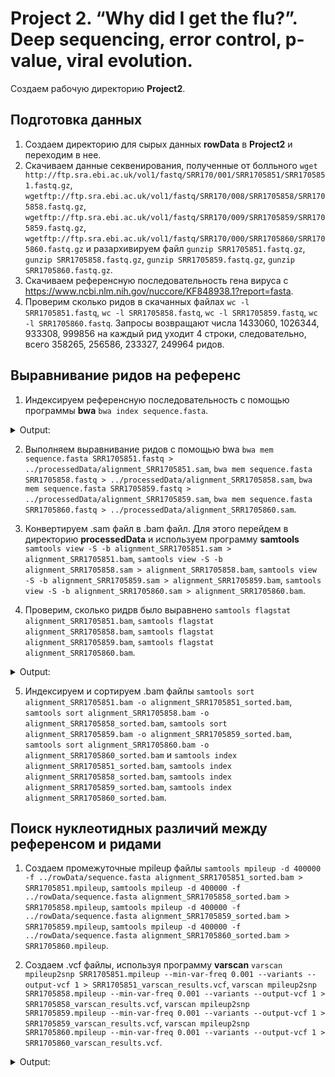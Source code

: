 # Project 2. “Why did I get the flu?”. Deep sequencing, error control, p-value, viral evolution.
Создаем рабочую директорию **Project2**.

## Подготовка данных
1. Создаем директорию для сырых данных **rowData** в **Project2** и переходим в нее.
2. Скачиваем данные секвенирования, полученные от болльного `wget http://ftp.sra.ebi.ac.uk/vol1/fastq/SRR170/001/SRR1705851/SRR1705851.fastq.gz`, `wgetftp://ftp.sra.ebi.ac.uk/vol1/fastq/SRR170/008/SRR1705858/SRR1705858.fastq.gz`, `wgetftp://ftp.sra.ebi.ac.uk/vol1/fastq/SRR170/009/SRR1705859/SRR1705859.fastq.gz`, `wgetftp://ftp.sra.ebi.ac.uk/vol1/fastq/SRR170/000/SRR1705860/SRR1705860.fastq.gz` и разархивируем файл `gunzip SRR1705851.fastq.gz`, `gunzip SRR1705858.fastq.gz`, `gunzip SRR1705859.fastq.gz`, `gunzip SRR1705860.fastq.gz`.
3. Скачиваем референсную последовательность гена вируса с https://www.ncbi.nlm.nih.gov/nuccore/KF848938.1?report=fasta.
4. Проверим сколько ридов в скачанных файлах `wc -l SRR1705851.fastq`, `wc -l SRR1705858.fastq`, `wc -l SRR1705859.fastq`, `wc -l SRR1705860.fastq`. Запросы возвращают числа 1433060, 1026344, 933308, 999856 на каждый рид уходит 4 строки, следовательно, всего 358265, 256586, 233327, 249964 ридов.

## Выравнивание ридов на референс
1. Индексируем референсную последовательность с помощью программы **bwa** `bwa index sequence.fasta`.

<details>
<summary>Output:</summary>
 
```
[bwa_index] Pack FASTA... 0.00 sec
[bwa_index] Construct BWT for the packed sequence...
[bwa_index] 0.00 seconds elapse.
[bwa_index] Update BWT... 0.00 sec
[bwa_index] Pack forward-only FASTA... 0.00 sec
[bwa_index] Construct SA from BWT and Occ... 0.00 sec
[main] Version: 0.7.17-r1188
[main] CMD: bwa index sequence.fasta
[main] Real time: 0.027 sec; CPU: 0.005 sec
```
 </details>
 
2. Выполняем выравнивание ридов с помощью bwa `bwa mem sequence.fasta SRR1705851.fastq > ../processedData/alignment_SRR1705851.sam`, `bwa mem sequence.fasta SRR1705858.fastq > ../processedData/alignment_SRR1705858.sam`, `bwa mem sequence.fasta SRR1705859.fastq > ../processedData/alignment_SRR1705859.sam`, `bwa mem sequence.fasta SRR1705860.fastq > ../processedData/alignment_SRR1705860.sam`.


3. Конвертируем .sam файл в .bam файл. Для этого перейдем в директорию **processedData** и используем программу **samtools** `samtools view -S -b alignment_SRR1705851.sam > alignment_SRR1705851.bam`, `samtools view -S -b alignment_SRR1705858.sam > alignment_SRR1705858.bam`, `samtools view -S -b alignment_SRR1705859.sam > alignment_SRR1705859.bam`, `samtools view -S -b alignment_SRR1705860.sam > alignment_SRR1705860.bam`.
4. Проверим, сколько ридрв было выравнено `samtools flagstat alignment_SRR1705851.bam`, `samtools flagstat alignment_SRR1705858.bam`, `samtools flagstat alignment_SRR1705859.bam`, `samtools flagstat alignment_SRR1705860.bam`.

<details>
<summary>Output:</summary>
 
```
361349 + 0 in total (QC-passed reads + QC-failed reads)
358265 + 0 primary
0 + 0 secondary
3084 + 0 supplementary
0 + 0 duplicates
0 + 0 primary duplicates
361116 + 0 mapped (99.94% : N/A)
358032 + 0 primary mapped (99.93% : N/A)
0 + 0 paired in sequencing
0 + 0 read1
0 + 0 read2
0 + 0 properly paired (N/A : N/A)
0 + 0 with itself and mate mapped
0 + 0 singletons (N/A : N/A)
0 + 0 with mate mapped to a different chr
0 + 0 with mate mapped to a different chr (mapQ>=5)
```
```
256744 + 0 in total (QC-passed reads + QC-failed reads)
256586 + 0 primary
0 + 0 secondary
158 + 0 supplementary
0 + 0 duplicates
0 + 0 primary duplicates
256658 + 0 mapped (99.97% : N/A)
256500 + 0 primary mapped (99.97% : N/A)
0 + 0 paired in sequencing
0 + 0 read1
0 + 0 read2
0 + 0 properly paired (N/A : N/A)
0 + 0 with itself and mate mapped
0 + 0 singletons (N/A : N/A)
0 + 0 with mate mapped to a different chr
0 + 0 with mate mapped to a different chr (mapQ>=5)
```
```
233451 + 0 in total (QC-passed reads + QC-failed reads)
233327 + 0 primary
0 + 0 secondary
124 + 0 supplementary
0 + 0 duplicates
0 + 0 primary duplicates
233375 + 0 mapped (99.97% : N/A)
233251 + 0 primary mapped (99.97% : N/A)
0 + 0 paired in sequencing
0 + 0 read1
0 + 0 read2
0 + 0 properly paired (N/A : N/A)
0 + 0 with itself and mate mapped
0 + 0 singletons (N/A : N/A)
0 + 0 with mate mapped to a different chr
0 + 0 with mate mapped to a different chr (mapQ>=5)
```
```
250184 + 0 in total (QC-passed reads + QC-failed reads)
249964 + 0 primary
0 + 0 secondary
220 + 0 supplementary
0 + 0 duplicates
0 + 0 primary duplicates
250108 + 0 mapped (99.97% : N/A)
249888 + 0 primary mapped (99.97% : N/A)
0 + 0 paired in sequencing
0 + 0 read1
0 + 0 read2
0 + 0 properly paired (N/A : N/A)
0 + 0 with itself and mate mapped
0 + 0 singletons (N/A : N/A)
0 + 0 with mate mapped to a different chr
0 + 0 with mate mapped to a different chr (mapQ>=5)

```
</details> 

5. Индексируем и сортируем .bam файлы `samtools sort alignment_SRR1705851.bam -o alignment_SRR1705851_sorted.bam`, `samtools sort alignment_SRR1705858.bam -o alignment_SRR1705858_sorted.bam`, `samtools sort alignment_SRR1705859.bam -o alignment_SRR1705859_sorted.bam`, `samtools sort alignment_SRR1705860.bam -o alignment_SRR1705860_sorted.bam` и `samtools index alignment_SRR1705851_sorted.bam`, `samtools index alignment_SRR1705858_sorted.bam`, `samtools index alignment_SRR1705859_sorted.bam`, `samtools index alignment_SRR1705860_sorted.bam`.

## Поиск нуклеотидных различий между референсом и ридами
1. Создаем промежуточные mpileup файлы `samtools mpileup -d 400000 -f ../rowData/sequence.fasta alignment_SRR1705851_sorted.bam > SRR1705851.mpileup`, `samtools mpileup -d 400000 -f ../rowData/sequence.fasta alignment_SRR1705858_sorted.bam > SRR1705858.mpileup`, `samtools mpileup -d 400000 -f ../rowData/sequence.fasta alignment_SRR1705859_sorted.bam > SRR1705859.mpileup`, `samtools mpileup -d 400000 -f ../rowData/sequence.fasta alignment_SRR1705860_sorted.bam > SRR1705860.mpileup`.

2. Создаем .vcf файлы, используя программу **varscan** `varscan mpileup2snp SRR1705851.mpileup --min-var-freq 0.001 --variants --output-vcf 1 > SRR1705851_varscan_results.vcf`, `varscan mpileup2snp SRR1705858.mpileup --min-var-freq 0.001 --variants --output-vcf 1 > SRR1705858_varscan_results.vcf`, `varscan mpileup2snp SRR1705859.mpileup --min-var-freq 0.001 --variants --output-vcf 1 > SRR1705859_varscan_results.vcf`, `varscan mpileup2snp SRR1705860.mpileup --min-var-freq 0.001 --variants --output-vcf 1 > SRR1705860_varscan_results.vcf`.

<details>
<summary>Output:</summary>
 
```
Only SNPs will be reported
Warning: No p-value threshold provided, so p-values will not be calculated
Min coverage:	8
Min reads2:	2
Min var freq:	0.001
Min avg qual:	15
P-value thresh:	0.01
Reading input from SRR1705851.mpileup
1665 bases in pileup file
23 variant positions (21 SNP, 2 indel)
0 were failed by the strand-filter
21 variant positions reported (21 SNP, 0 indel)
```
```
Only SNPs will be reported
Warning: No p-value threshold provided, so p-values will not be calculated
Min coverage:	8
Min reads2:	2
Min var freq:	0.001
Min avg qual:	15
P-value thresh:	0.01
Reading input from SRR1705858.mpileup
1665 bases in pileup file
58 variant positions (58 SNP, 0 indel)
1 were failed by the strand-filter
57 variant positions reported (57 SNP, 0 indel)
```
```
Only SNPs will be reported
Warning: No p-value threshold provided, so p-values will not be calculated
Min coverage:	8
Min reads2:	2
Min var freq:	0.001
Min avg qual:	15
P-value thresh:	0.01
Reading input from SRR1705859.mpileup
1665 bases in pileup file
54 variant positions (54 SNP, 0 indel)
2 were failed by the strand-filter
52 variant positions reported (52 SNP, 0 indel)
```
```
Only SNPs will be reported
Warning: No p-value threshold provided, so p-values will not be calculated
Min coverage:	8
Min reads2:	2
Min var freq:	0.001
Min avg qual:	15
P-value thresh:	0.01
Reading input from SRR1705860.mpileup
1665 bases in pileup file
61 variant positions (61 SNP, 0 indel)
0 were failed by the strand-filter
61 variant positions reported (61 SNP, 0 indel)
```
</details> 
